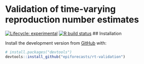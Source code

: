 
# Validation of time-varying reproduction number estimates

[![Lifecycle:
experimental](https://img.shields.io/badge/lifecycle-experimental-orange.svg)](https://www.tidyverse.org/lifecycle/#experimental)
[![R build
status](https://github.com/epiforecasts/rt.validation/workflows/R-CMD-check/badge.svg)](https://github.com/epiforecasts/rt.validation/actions)
\#\# Installation

Install the development version from [GitHub](https://github.com/) with:

``` r
# install.packages("devtools")
devtools::install_github("epiforecasts/rt-validation")
```
